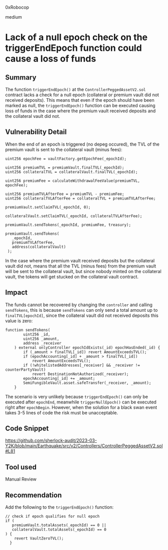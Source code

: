 0xRobocop

medium

# Lack of a null epoch check on the triggerEndEpoch function could cause a loss of funds

## Summary

The function `triggerEndEpoch()` at the `ControllerPeggedAssetV2.sol` contract lacks a check for a null epoch (collateral or premium vault did not received deposits). This means that even if the epoch should have been marked as null, the `triggerEndEpoch()` function can be executed causing loss of funds in the case where the premium vault received deposits and the collateral vault did not.

## Vulnerability Detail

When the end of an epoch is triggered (no depeg occured), the TVL of the premium vault is sent to the collateral vault (minus fees):

```solidity
uint256 epochFee = vaultFactory.getEpochFee(_epochId);

uint256 premiumTVL = premiumVault.finalTVL(_epochId);
uint256 collateralTVL = collateralVault.finalTVL(_epochId);

uint256 premiumFee = calculateWithdrawalFeeValue(premiumTVL, epochFee);

uint256 premiumTVLAfterFee = premiumTVL - premiumFee;
uint256 collateralTVLAfterFee = collateralTVL + premiumTVLAfterFee;

premiumVault.setClaimTVL(_epochId, 0);
        
collateralVault.setClaimTVL(_epochId, collateralTVLAfterFee);

premiumVault.sendTokens(_epochId, premiumFee, treasury);
      
premiumVault.sendTokens(
   _epochId,
   premiumTVLAfterFee,
   address(collateralVault)
 );
```

In the case where the premium vault received deposits but the collateral vault did not, means that all the TVL (minus fees) from the premium vault will be sent to the collateral vault, but since nobody minted on the collateral vault, the tokens will get stucked on the collateral vault contract.

## Impact

The funds cannot be recovered by changing the `controller` and calling `sendTokens`, this is because `sendTokens` can only send a total amount up to `finalTVL[epochId]`, since the collateral vault did not received deposits this value is zero:

```solidity
function sendTokens(
        uint256 _id,
        uint256 _amount,
        address _receiver
    ) external onlyController epochIdExists(_id) epochHasEnded(_id) {
        if (_amount > finalTVL[_id]) revert AmountExceedsTVL();
        if (epochAccounting[_id] + _amount > finalTVL[_id])
            revert AmountExceedsTVL();
        if (!whitelistedAddresses[_receiver] && _receiver != counterPartyVault)
            revert DestinationNotAuthorized(_receiver);
        epochAccounting[_id] += _amount;
        SemiFungibleVault.asset.safeTransfer(_receiver, _amount);
    }
```

The scenario is very unlikely because `triggerEndEpoch()` can only be executed after `epochEnd`, meanwhile `triggerNullEpoch()` can be executed right after `epochBegin`. However, when the solution for a black swan event takes 3-5 lines of code the risk must be unacceptable.

## Code Snippet

https://github.com/sherlock-audit/2023-03-Y2K/blob/main/Earthquake/src/v2/Controllers/ControllerPeggedAssetV2.sol#L81

## Tool used

Manual Review

## Recommendation

Add the following to the `triggerEndEpoch()` function:

```solidity
// check if epoch qualifies for null epoch
if (
   premiumVault.totalAssets(_epochId) == 0 ||
   collateralVault.totalAssets(_epochId) == 0
) {
    revert VaultZeroTVL();
  }
```
